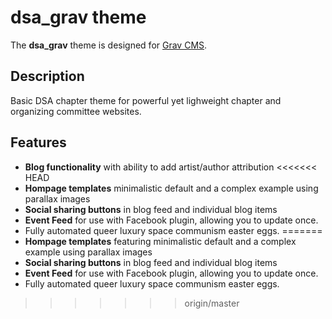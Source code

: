 # dsa_grav theme

The **dsa_grav** theme is designed for [Grav CMS](http://github.com/getgrav/grav).

## Description

Basic DSA chapter theme for powerful yet lighweight chapter and organizing committee websites.

## Features
* **Blog functionality** with ability to add artist/author attribution
<<<<<<< HEAD
* **Hompage templates** minimalistic default and a complex example using parallax images
* **Social sharing buttons** in blog feed and individual blog items
* **Event Feed** for use with Facebook plugin, allowing you to update once.
* Fully automated queer luxury space communism easter eggs.
=======
* **Hompage templates** featuring minimalistic default and a complex example using parallax images
* **Social sharing buttons** in blog feed and individual blog items
* **Event Feed** for use with Facebook plugin, allowing you to update once.
* Fully automated queer luxury space communism easter eggs.
>>>>>>> origin/master
